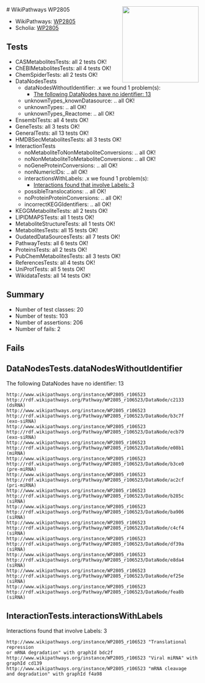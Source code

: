 <img style="float: right; width: 200px" src="https://upload.wikimedia.org/wikipedia/commons/thumb/8/83/Wplogo_with_text_500.png/640px-Wplogo_with_text_500.png" />
# WikiPathways WP2805

* WikiPathways: [WP2805](https://new.wikipathways.org/pathways/WP2805)
* Scholia: [WP2805](https://scholia.toolforge.org/wikipathways/WP2805)
## Tests
* CASMetabolitesTests: all 2 tests OK!
* ChEBIMetabolitesTests: all 4 tests OK!
* ChemSpiderTests: all 2 tests OK!
* DataNodesTests
    * dataNodesWithoutIdentifier: .x we found 1 problem(s):
        * [The following DataNodes have no identifier: 13](#8792c493)
    * unknownTypes_knownDatasource: .. all OK!
    * unknownTypes: .. all OK!
    * unknownTypes_Reactome: .. all OK!
* EnsemblTests: all 4 tests OK!
* GeneTests: all 3 tests OK!
* GeneralTests: all 13 tests OK!
* HMDBSecMetabolitesTests: all 3 tests OK!
* InteractionTests
    * noMetaboliteToNonMetaboliteConversions: .. all OK!
    * noNonMetaboliteToMetaboliteConversions: .. all OK!
    * noGeneProteinConversions: .. all OK!
    * nonNumericIDs: .. all OK!
    * interactionsWithLabels: .x we found 1 problem(s):
        * [Interactions found that involve Labels: 3](#630d267a)
    * possibleTranslocations: .. all OK!
    * noProteinProteinConversions: .. all OK!
    * incorrectKEGGIdentifiers: .. all OK!
* KEGGMetaboliteTests: all 2 tests OK!
* LIPIDMAPSTests: all 1 tests OK!
* MetaboliteStructureTests: all 1 tests OK!
* MetabolitesTests: all 15 tests OK!
* OudatedDataSourcesTests: all 7 tests OK!
* PathwayTests: all 6 tests OK!
* ProteinsTests: all 2 tests OK!
* PubChemMetabolitesTests: all 3 tests OK!
* ReferencesTests: all 4 tests OK!
* UniProtTests: all 5 tests OK!
* WikidataTests: all 14 tests OK!


## Summary

* Number of test classes: 20
* Number of tests: 103
* Number of assertions: 206
* Number of fails: 2

## Fails

<a name="8792c493" />

## DataNodesTests.dataNodesWithoutIdentifier

The following DataNodes have no identifier: 13
```
http://www.wikipathways.org/instance/WP2805_r106523 http://rdf.wikipathways.org/Pathway/WP2805_r106523/DataNode/c2133 (dsRNA)
http://www.wikipathways.org/instance/WP2805_r106523 http://rdf.wikipathways.org/Pathway/WP2805_r106523/DataNode/b3c7f (exo-siRNA)
http://www.wikipathways.org/instance/WP2805_r106523 http://rdf.wikipathways.org/Pathway/WP2805_r106523/DataNode/ecb79 (exo-siRNA)
http://www.wikipathways.org/instance/WP2805_r106523 http://rdf.wikipathways.org/Pathway/WP2805_r106523/DataNode/e08b1 (miRNA)
http://www.wikipathways.org/instance/WP2805_r106523 http://rdf.wikipathways.org/Pathway/WP2805_r106523/DataNode/b3ce0 (pre-miRNA)
http://www.wikipathways.org/instance/WP2805_r106523 http://rdf.wikipathways.org/Pathway/WP2805_r106523/DataNode/ac2cf (pri-miRNA)
http://www.wikipathways.org/instance/WP2805_r106523 http://rdf.wikipathways.org/Pathway/WP2805_r106523/DataNode/b285c (siRNA)
http://www.wikipathways.org/instance/WP2805_r106523 http://rdf.wikipathways.org/Pathway/WP2805_r106523/DataNode/ba906 (siRNA)
http://www.wikipathways.org/instance/WP2805_r106523 http://rdf.wikipathways.org/Pathway/WP2805_r106523/DataNode/c4cf4 (siRNA)
http://www.wikipathways.org/instance/WP2805_r106523 http://rdf.wikipathways.org/Pathway/WP2805_r106523/DataNode/df39a (siRNA)
http://www.wikipathways.org/instance/WP2805_r106523 http://rdf.wikipathways.org/Pathway/WP2805_r106523/DataNode/e8da4 (siRNA)
http://www.wikipathways.org/instance/WP2805_r106523 http://rdf.wikipathways.org/Pathway/WP2805_r106523/DataNode/ef25e (siRNA)
http://www.wikipathways.org/instance/WP2805_r106523 http://rdf.wikipathways.org/Pathway/WP2805_r106523/DataNode/fea8b (siRNA)
```

<a name="630d267a" />

## InteractionTests.interactionsWithLabels

Interactions found that involve Labels: 3
```
http://www.wikipathways.org/instance/WP2805_r106523 "Translational repression
or mRNA degradation" with graphId bdc2f
http://www.wikipathways.org/instance/WP2805_r106523 "Viral miRNA" with graphId cd139
http://www.wikipathways.org/instance/WP2805_r106523 "mRNA cleavage
and degradation" with graphId f4a98
```

